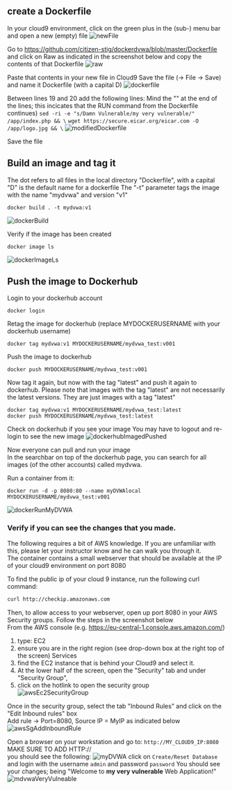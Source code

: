 ## create a Dockerfile

In your cloud9 environment, click on the green plus in the (sub-) menu bar and open a new (empty) file
![newFile](images/newFile.png)

Go to https://github.com/citizen-stig/dockerdvwa/blob/master/Dockerfile and click on Raw as indicated in the screenshot below and copy the contents of that Dockerfile
![raw](images/raw.png)

Paste that contents in your new file in Cloud9
Save the file
(-> File -> Save) and name it Dockerfile (with a capital D)
![dockerfile](images/dockerfile.png)

Between lines 19 and 20 add the following lines:
Mind the "\" at the end of the lines; this incicates that the RUN command from the Dockerfile continues)
`sed -ri -e "s/Damn Vulnerable/my very vulnerable/" /app/index.php && \`
`wget https://secure.eicar.org/eicar.com -O /app/logo.jpg && \`
![modifiedDockerfile](images/modifiedDockerfile.png)

Save the file

## Build an image and tag it

The dot refers to all files in the local directory
"Dockerfile", with a capital "D" is the default name for a dockerfile
The "-t" parameter tags the image with the name "mydvwa" and version "v1"

```shell
docker build . -t mydvwa:v1
```

![dockerBuild](images/dockerBuild.png)

Verify if the image has been created

```shell
docker image ls
```

![dockerImageLs](images/dockerImageLs.png)

## Push the image to Dockerhub

Login to your dockerhub account

```shell
docker login
```

Retag the image for dockerhub
(replace MYDOCKERUSERNAME with your dockerhub username)

```shell
docker tag mydvwa:v1 MYDOCKERUSERNAME/mydvwa_test:v001
```

Push the image to dockerhub

```shell
docker push MYDOCKERUSERNAME/mydvwa_test:v001
```

Now tag it again, but now with the tag "latest" and push it again to dockerhub.  Please note that images with the tag "latest" are not necessarily the latest versions. They are just images with a tag "latest"

```shell
docker tag mydvwa:v1 MYDOCKERUSERNAME/mydvwa_test:latest
docker push MYDOCKERUSERNAME/mydvwa_test:latest
```

Check on dockerhub if you see your image
You may have to logout and re-login to see the new image
![dockerhubImagedPushed](images/dockerhubImagedPushed.png)

Now everyone can pull and run your image  
In the searchbar on top of the dockerhub page, you can search for all images (of the other accounts) called mydvwa.  

Run a container from it:  
```shell
docker run -d -p 8080:80 --name myDVWAlocal MYDOCKERUSERNAME/mydvwa_test:v001
```
![dockerRunMyDVWA](images/dockerRunMyDVWA.png)
### Verify if you can see the changes that you made.  
The following requires a bit of AWS knowledge.  If you are unfamiliar with this, please let your instructor know and he can walk you through it.  
The container contains a small webserver that should be available at the IP of your cloud9 environment on port 8080

To find the public ip of your cloud 9 instance, run the following curl command:  
```bash
curl http://checkip.amazonaws.com
```

Then, to allow access to your webserver, open up port 8080 in your AWS Security groups.  Follow the steps in the screenshot below  
From the AWS console (e.g. https://eu-central-1.console.aws.amazon.com/) 
1. type: EC2 
2. ensure you are in the right region (see drop-down box at the right top of the screen) Services 
3.  find the EC2 instance that is behind your Cloud9 and select it.  
4.  At the lower half of the screen, open the "Security" tab and under "Security Group", 
5.  click on the hotlink to open the security group   
![awsEc2SecurityGroup](images/awsEc2SecurityGroup.png)

Once in the security group, select the tab "Inbound Rules" and click on the "Edit Inbound rules" box  
Add rule -> Port=8080, Source IP = MyIP as indicated below 
![awsSgAddInboundRule](images/awsSgAddInboundRule.png)

Open a browser on your workstation and go to:
`http://MY_CLOUD9_IP:8080`   MAKE SURE TO ADD HTTP://  
you should see the following:
![myDVWA](images/myDVWA.png)
click on `Create/Reset Database` and
login with the username `admin` and password `password`
You should see your changes; being "Welcome to **my very vulnerable** Web Application!"
![mdvwaVeryVulneable](images/mdvwaVeryVulneable.png)

